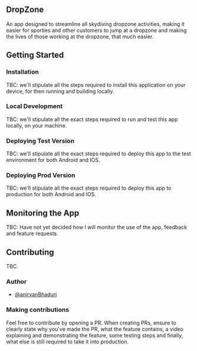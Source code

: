 ## DropZone

An app designed to streamline all skydiving dropzone activities, making it
easier for sporties and other customers to jump at a dropzone and making the lives
of those working at the dropzone, that much easier.

## Getting Started

### Installation

TBC: we'll stipulate all the steps required to install this application on your device, for then
running and building locally.

### Local Development

TBC: we'll stipulate all the exact steps required to run and test this app locally, on your machine.

### Deploying Test Version

TBC: we'll stipulate all the exact steps required to deploy this app to the test environment
for both Android and IOS.

### Deploying Prod Version

TBC: we'll stipulate all the exact steps required to deploy this app to production
for both Android and IOS.

## Monitoring the App

TBC: Have not yet decided how I will monitor the use of the app, feedback and feature requests.

## Contributing

TBC.

### Author

- [@anirvanBhaduri](https://github.com/anirvanBhaduri)

### Making contributions

Feel free to contribute by opening a PR. When creating PRs, ensure to clearly state why you've made the PR,
what the feature contains, a video explaining and demonstrating the feature, some testing steps and finally, what else is
still required to take it into production.

